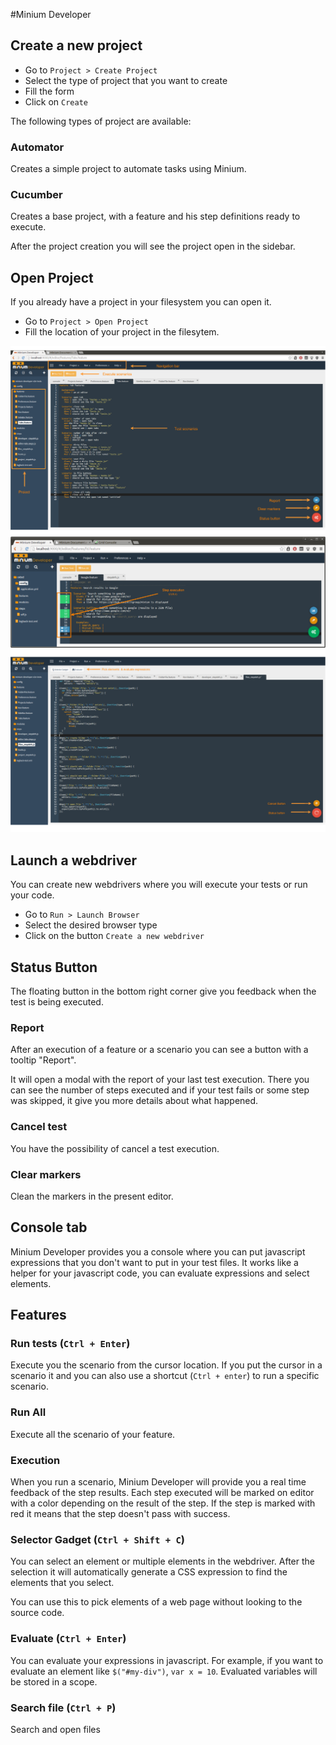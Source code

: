 #Minium Developer

## Create a new project

* Go to `Project > Create Project`
* Select the type of project that you want to create
* Fill the form
* Click on `Create`

The following types of project are available:

### Automator

Creates a simple project to automate tasks using Minium.

### Cucumber

Creates a base project, with a feature and his step definitions ready to
execute.

After the project creation you will see the project open in the sidebar.

## Open Project

If you already have a project in your filesystem you can open it.

* Go to `Project > Open Project`
* Fill the location of your project in the filesytem.

![minium-developer1](img/minium-dev-cucumber.png "Minium developer")
![minium-developer2](img/minium-dev-exec.png "Minium developer")
![minium-developer3](img/minium-dev-js.png "Minium developer")

## Launch a webdriver

You can create new webdrivers where you will execute your tests or run your
code.

* Go to `Run > Launch Browser`
* Select the desired browser type
* Click on the button `Create a new webdriver`

## Status Button

The floating button in the bottom right corner give you feedback when the test
is being executed.

### Report

After an execution of a feature or a scenario you can see a button with a
tooltip "Report".

It will open a modal with the report of your last test execution. There you can
see the number of steps executed and if your test fails or some step was
skipped, it give you more details about what happened.

### Cancel test

You have the possibility of cancel a test execution.

### Clear markers

Clean the markers in the present editor.

## Console tab

Minium Developer provides you a console where you can put javascript expressions
that you don't want to put in your test files. It works like a helper for your
javascript code, you can evaluate expressions and select elements.

## Features

### Run tests (`Ctrl + Enter`)

Execute you the scenario from the cursor location. If you put the cursor in a
scenario it and you can also use a shortcut (`Ctrl + enter`) to run a specific
scenario.

### Run All

Execute all the scenario of your feature.

### Execution

When you run a scenario, Minium Developer will provide you a real time feedback
of the step results. Each step executed will be marked on editor with a color
depending on the result of the step. If the step is marked with red it means
that the step doesn't pass with success.

### Selector Gadget (`Ctrl + Shift + C`)

You can select an element or multiple elements in the webdriver. After the
selection it will automatically generate a CSS expression to find the elements
that you select.

You can use this to pick elements of a web page without looking to the source
code.

### Evaluate (`Ctrl + Enter`)

You can evaluate your expressions in javascript. For example, if you want to
evaluate an element like `$("#my-div")`, `var x = 10`. Evaluated variables will
be stored in a scope.

### Search file (`Ctrl + P`)

Search and open files
